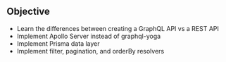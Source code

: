## Objective

- Learn the differences between creating a GraphQL API vs a REST API
- Implement Apollo Server instead of graphql-yoga
- Implement Prisma data layer
- Implement filter, pagination, and orderBy resolvers

